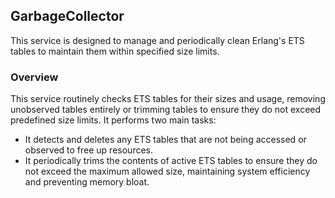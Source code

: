 ## GarbageCollector

This service is designed to manage and periodically clean Erlang's ETS tables to maintain them within specified size limits.

### Overview

This service routinely checks ETS tables for their sizes and usage, removing unobserved tables entirely or trimming tables to ensure they do not exceed predefined size limits. It performs two main tasks:

- It detects and deletes any ETS tables that are not being accessed or observed to free up resources.
- It periodically trims the contents of active ETS tables to ensure they do not exceed the maximum allowed size, maintaining system efficiency and preventing memory bloat.
